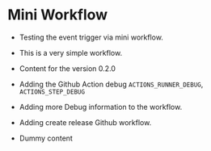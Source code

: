# Mini Workflow

- Testing the event trigger via mini workflow.

- This is a very simple workflow.

- Content for the version 0.2.0

- Adding the Github Action debug `ACTIONS_RUNNER_DEBUG`, `ACTIONS_STEP_DEBUG`

- Adding more Debug information to the workflow.

- Adding create release Github workflow.

- Dummy content
